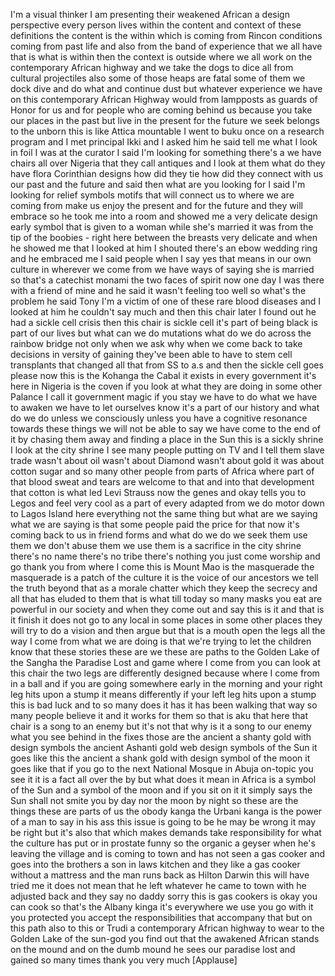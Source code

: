 
I&#39;m a visual thinker I am presenting
their weakened African a design
perspective every person lives within
the content and context of these
definitions the content is the within
which is coming from Rincon conditions
coming from past life and also from the
band of experience that we all have that
is what is within then the context is
outside where we all work on the
contemporary African highway and we take
the dogs to dice all from cultural
projectiles also some of those heaps are
fatal some of them we dock dive and do
what and continue dust but whatever
experience we have on this contemporary
African Highway would from lampposts as
guards of Honor for us and for people
who are coming behind us because you
take our places in the past but live in
the present
for the future we seek belongs to the
unborn this is like Attica
mountable I went to buku once on a
research program and I met principal
Ikki and I asked him he said tell me
what I look in foil I was at the curator
I said I&#39;m looking for something there&#39;s
a we have chairs all over Nigeria that
they call antiques and I look at them
what do they have flora Corinthian
designs how did they tie how did they
connect with us our past and the future
and said then what are you looking for I
said I&#39;m looking for relief symbols
motifs that will connect us to where we
are coming from make us enjoy the
present and for the future and they will
embrace so he took me into a room and
showed me a very delicate design early
symbol that is given to a woman while
she&#39;s married it was from the tip of the
boobies - right here
between the breasts very delicate and
when he showed me that I looked at him I
shouted there&#39;s an ebow wedding ring and
he embraced me I said people when I say
yes that means in our own culture in
wherever we come from we have ways of
saying she is married so that&#39;s a
catechist monami
the two faces of spirit now one day I
was there with a friend of mine and he
said it wasn&#39;t feeling too well so
what&#39;s the problem he said Tony I&#39;m a
victim of one of these rare blood
diseases and I looked at him he couldn&#39;t
say much and then this chair
later I found out he had a sickle cell
crisis then this chair is sickle cell
it&#39;s part of being black is part of our
lives but what can we do mutations what
do we do across the rainbow bridge not
only when we ask why when we come back
to take decisions in versity of gaining
they&#39;ve been able to have to stem cell
transplants that changed all that from
SS to a.s and then the sickle cell goes
please now this is the Kohanga the Cabal
it exists in every government it&#39;s here
in Nigeria is the coven if you look at
what they are doing in some other
Palance I call it government magic if
you stay we have to do what we have to
awaken we have to let ourselves know
it&#39;s a part of our history and what do
we do unless we consciously unless you
have a cognitive resonance towards these
things we will not be able to say we
have come to the end of it by chasing
them away
and finding a place in the Sun this is a
sickly shrine I look at the city shrine
I see many people putting on TV and I
tell them slave trade wasn&#39;t about oil
wasn&#39;t about Diamond wasn&#39;t about gold
it was about cotton sugar and so many
other people from parts of Africa where
part of that blood sweat and tears are
welcome to that and into that
development that cotton is what led Levi
Strauss now the genes and okay tells you
to Legos and feel very cool as a part of
every adapted from we do motor down to
Lagos Island here everything not the
same thing but what are we saying what
we are saying is that some people paid
the price for that now it&#39;s coming back
to us in
friend forms and what do we do we seek
them use them we don&#39;t abuse them we use
them is a sacrifice in the city shrine
there&#39;s no name
there&#39;s no tribe there&#39;s nothing you
just come worship and go
thank you from where I come this is
Mount Mao is the masquerade the
masquerade is a patch of the culture it
is the voice of our ancestors we tell
the truth beyond that as a morale
chatter which they keep the secrecy and
all that has eluded to them that is what
till today so many masks you eat are
powerful in our society and when they
come out and say this is it and that is
it finish it does not go to any local in
some places in some other places they
will try to do a vision and then argue
but that is a mouth open the legs all
the way I come from what we are doing is
that we&#39;re trying to let the children
know that these stories these are we
these are paths to the Golden Lake of
the Sangha the Paradise Lost and game
where I come from you can look at this
chair the two legs are differently
designed because where I come from in a
ball and if you are going somewhere
early in the morning and your right leg
hits upon a stump
it means differently if your left leg
hits upon a stump
this is bad luck and to so many does it
has it has been walking that way so many
people believe it and it works for them
so that is aku that here
that chair is a song to an enemy but
it&#39;s not that why is it a song to our
enemy what you see behind in the fixes
those are the ancient a shanty gold with
design symbols the ancient Ashanti gold
web design symbols of the Sun it goes
like this
the ancient a shank gold with design
symbol of the moon it goes like that if
you go to the next National Mosque in
Abuja on-topic you see it it is a fact
all over the by but what does it mean in
Africa is a symbol of the Sun and a
symbol of the moon and if you sit on it
it simply says the Sun shall not smite
you by day nor the moon by night so
these are the things these are parts of
us the obody kanga the Urbani kanga is
the power of a man to say in his ass
this issue is going to be he may be
wrong it may be right but it&#39;s also that
which makes demands take responsibility
for what the culture has put or in
prostate funny so the organic a geyser
when he&#39;s leaving the village and is
coming to town and has not seen a gas
cooker and goes into the brothers a son
in laws kitchen and they like a gas
cooker without a mattress and the man
runs back as Hilton Darwin this will
have tried me
it does not mean that he left whatever
he came to town with he adjusted back
and they say no daddy sorry this is gas
cookers is okay you can cook so that&#39;s
the Albany kinga it&#39;s everywhere we use
you go with it you protected you accept
the responsibilities that accompany that
but on this path also to this or Trudi a
contemporary African highway to wear to
the Golden Lake of the sun-god you find
out that the awakened African stands on
the mound and on the dumb mound he sees
our paradise lost and gained so many
times
thank you very much
[Applause]

